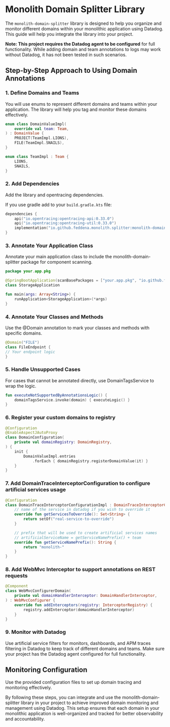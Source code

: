 # Monolith Domain Splitter Library

The `monolith-domain-splitter` library is designed to help you organize and monitor different domains within your
monolithic application using Datadog. This guide will help you integrate the library into your project. 

**Note: This
project requires the Datadog agent to be configured** for full functionality. While adding domain and team annotations to
logs may work without Datadog, it has not been tested in such scenarios.

## Step-by-Step Approach to Using Domain Annotations

### 1. Define Domains and Teams

You will use enums to represent different domains and teams within your application. The library will help you tag and
monitor these domains effectively.

```kotlin
enum class DomainValueImpl(
    override val team: Team,
) : DomainValue {
    PROJECT(TeamImpl.LIONS),
    FILE(TeamImpl.SNAILS),
}

enum class TeamImpl : Team {
    LIONS,
    SNAILS,
}
```

### 2. Add Dependencies

Add the library and opentracing dependencies.

If you use gradle add to your `build.gradle.kts` file:
```kotlin
dependencies {
    api("io.opentracing:opentracing-api:0.33.0")
    api("io.opentracing:opentracing-util:0.33.0")
    implementation("io.github.feddena.monolith.splitter:monolith-domain-splitter:0.0.2")
}
```

### 3. Annotate Your Application Class

Annotate your main application class to include the monolith-domain-splitter package for component scanning.

```kotlin
package your.app.pkg

@SpringBootApplication(scanBasePackages = ["your.app.pkg", "io.github.feddena.monolith.splitter"])
class StorageApplication

fun main(args: Array<String>) {
    runApplication<StorageApplication>(*args)
}
```

### 4. Annotate Your Classes and Methods

Use the @Domain annotation to mark your classes and methods with specific domains.

```kotlin
@Domain("FILE")
class FileEndpoint {
// Your endpoint logic
}
```

### 5. Handle Unsupported Cases

For cases that cannot be annotated directly, use DomainTagsService to wrap the logic.

```kotlin
fun executeNotSupportedByAnnotationsLogic() {
    domainTagsService.invoke(domain) { executeLogic() }
}
```

### 6. Register your custom domains to registry

```kotlin
@Configuration
@EnableAspectJAutoProxy
class DomainConfiguration(
    private val domainRegistry: DomainRegistry,
) {
    init {
        DomainValueImpl.entries
            .forEach { domainRegistry.registerDomainValue(it) }
    }
}
```

### 7. Add DomainTraceInterceptorConfiguration to configure artificial services usage
```kotlin
@Configuration
class DomainTraceInterceptorConfigurationImpl : DomainTraceInterceptorConfiguration {
    // name of the service in datadog if you wish to override it
    override fun getServicesToOverride(): Set<String> {
        return setOf("real-service-to-override")
    }

    // prefix that will be used to create artificial services names 
    // artificialServiceName = getServiceNamePrefix() + team
    override fun getServiceNamePrefix(): String {
        return "monolith-"
    }
}
```

### 8. Add WebMvc Interceptor to support annotations on REST requests 
```kotlin
@Component
class WebMvcConfigurerDomain(
    private val domainHandlerInterceptor: DomainHandlerInterceptor,
) : WebMvcConfigurer {
    override fun addInterceptors(registry: InterceptorRegistry) {
        registry.addInterceptor(domainHandlerInterceptor)
    }
}
```

### 9. Monitor with Datadog

Use artificial service filters for monitors, dashboards, and APM traces filtering in Datadog to keep track of different
domains and teams. Make sure your project has the Datadog agent configured for full functionality.

## Monitoring Configuration
Use the provided configuration files to set up domain tracing and monitoring effectively.

By following these steps, you can integrate and use the monolith-domain-splitter library in your project to achieve
improved domain monitoring and management using Datadog. This setup ensures that each domain in your monolithic
application is well-organized and tracked for better observability and accountability.

